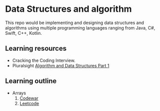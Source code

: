 # Data Structures and algorithm

This repo would be implementing and designing data structures and algorithms using multiple programming languages ranging from Java, C#, Swift, C++, Kotlin.

## Learning resources
- Cracking the Coding Interview.
- Pluralsight [Algorithm and Data Structures Part 1](https://app.pluralsight.com/library/courses/algorithms-data-structures-part-one/table-of-contents)

## Learning outline
- Arrays
    1. [Codewar](https://www.codewars.com/collections/fun-with-arrays)
    2. [Leetcode](https://leetcode.com/tag/array/)